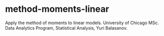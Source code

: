 # method-moments-linear
Apply the method of moments to linear models. University of Chicago MSc. Data Analytics Program, Statistical Analysis, Yuri Balasanov.
